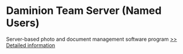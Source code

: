 # Daminion Team Server (Named Users)
Server-based photo and document management software program
[>> Detailed information](https://secure.shareit.com/shareit/product.html?productid=300694370&affiliateid=200057808)